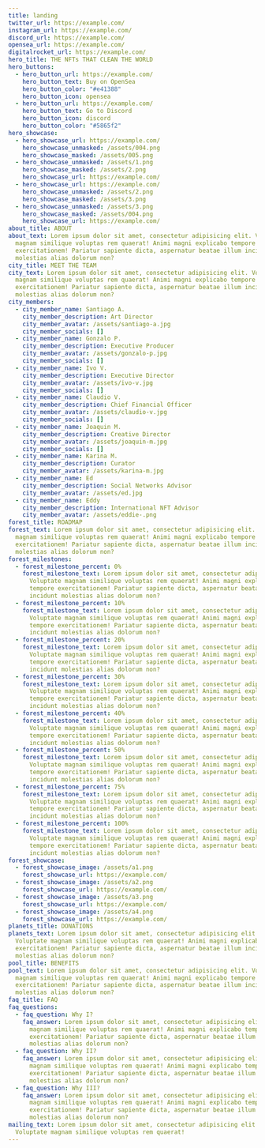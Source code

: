 ```yaml
---
title: landing
twitter_url: https://example.com/
instagram_url: https://example.com/
discord_url: https://example.com/
opensea_url: https://example.com/
digitalrocket_url: https://example.com/
hero_title: THE NFTs THAT CLEAN THE WORLD
hero_buttons:
  - hero_button_url: https://example.com/
    hero_button_text: Buy on OpenSea
    hero_button_color: "#e41388"
    hero_button_icon: opensea
  - hero_button_url: https://example.com/
    hero_button_text: Go to Discord
    hero_button_icon: discord
    hero_button_color: "#5865f2"
hero_showcase:
  - hero_showcase_url: https://example.com/
    hero_showcase_unmasked: /assets/004.png
    hero_showcase_masked: /assets/005.png
  - hero_showcase_unmasked: /assets/1.png
    hero_showcase_masked: /assets/2.png
    hero_showcase_url: https://example.com/
  - hero_showcase_url: https://example.com/
    hero_showcase_unmasked: /assets/2.png
    hero_showcase_masked: /assets/3.png
  - hero_showcase_unmasked: /assets/3.png
    hero_showcase_masked: /assets/004.png
    hero_showcase_url: https://example.com/
about_title: ABOUT
about_text: Lorem ipsum dolor sit amet, consectetur adipisicing elit. Voluptate
  magnam similique voluptas rem quaerat! Animi magni explicabo tempore
  exercitationem! Pariatur sapiente dicta, aspernatur beatae illum incidunt
  molestias alias dolorum non?
city_title: MEET THE TEAM
city_text: Lorem ipsum dolor sit amet, consectetur adipisicing elit. Voluptate
  magnam similique voluptas rem quaerat! Animi magni explicabo tempore
  exercitationem! Pariatur sapiente dicta, aspernatur beatae illum incidunt
  molestias alias dolorum non?
city_members:
  - city_member_name: Santiago A.
    city_member_description: Art Director
    city_member_avatar: /assets/santiago-a.jpg
    city_member_socials: []
  - city_member_name: Gonzalo P.
    city_member_description: Executive Producer
    city_member_avatar: /assets/gonzalo-p.jpg
    city_member_socials: []
  - city_member_name: Ivo V.
    city_member_description: Executive Director
    city_member_avatar: /assets/ivo-v.jpg
    city_member_socials: []
  - city_member_name: Claudio V.
    city_member_description: Chief Financial Officer
    city_member_avatar: /assets/claudio-v.jpg
    city_member_socials: []
  - city_member_name: Joaquin M.
    city_member_description: Creative Director
    city_member_avatar: /assets/joaquin-m.jpg
    city_member_socials: []
  - city_member_name: Karina M.
    city_member_description: Curator
    city_member_avatar: /assets/karina-m.jpg
  - city_member_name: Ed
    city_member_description: Social Networks Advisor
    city_member_avatar: /assets/ed.jpg
  - city_member_name: Eddy
    city_member_description: International NFT Advisor
    city_member_avatar: /assets/eddie-.png
forest_title: ROADMAP
forest_text: Lorem ipsum dolor sit amet, consectetur adipisicing elit. Voluptate
  magnam similique voluptas rem quaerat! Animi magni explicabo tempore
  exercitationem! Pariatur sapiente dicta, aspernatur beatae illum incidunt
  molestias alias dolorum non?
forest_milestones:
  - forest_milestone_percent: 0%
    forest_milestone_text: Lorem ipsum dolor sit amet, consectetur adipisicing elit.
      Voluptate magnam similique voluptas rem quaerat! Animi magni explicabo
      tempore exercitationem! Pariatur sapiente dicta, aspernatur beatae illum
      incidunt molestias alias dolorum non?
  - forest_milestone_percent: 10%
    forest_milestone_text: Lorem ipsum dolor sit amet, consectetur adipisicing elit.
      Voluptate magnam similique voluptas rem quaerat! Animi magni explicabo
      tempore exercitationem! Pariatur sapiente dicta, aspernatur beatae illum
      incidunt molestias alias dolorum non?
  - forest_milestone_percent: 20%
    forest_milestone_text: Lorem ipsum dolor sit amet, consectetur adipisicing elit.
      Voluptate magnam similique voluptas rem quaerat! Animi magni explicabo
      tempore exercitationem! Pariatur sapiente dicta, aspernatur beatae illum
      incidunt molestias alias dolorum non?
  - forest_milestone_percent: 30%
    forest_milestone_text: Lorem ipsum dolor sit amet, consectetur adipisicing elit.
      Voluptate magnam similique voluptas rem quaerat! Animi magni explicabo
      tempore exercitationem! Pariatur sapiente dicta, aspernatur beatae illum
      incidunt molestias alias dolorum non?
  - forest_milestone_percent: 40%
    forest_milestone_text: Lorem ipsum dolor sit amet, consectetur adipisicing elit.
      Voluptate magnam similique voluptas rem quaerat! Animi magni explicabo
      tempore exercitationem! Pariatur sapiente dicta, aspernatur beatae illum
      incidunt molestias alias dolorum non?
  - forest_milestone_percent: 50%
    forest_milestone_text: Lorem ipsum dolor sit amet, consectetur adipisicing elit.
      Voluptate magnam similique voluptas rem quaerat! Animi magni explicabo
      tempore exercitationem! Pariatur sapiente dicta, aspernatur beatae illum
      incidunt molestias alias dolorum non?
  - forest_milestone_percent: 75%
    forest_milestone_text: Lorem ipsum dolor sit amet, consectetur adipisicing elit.
      Voluptate magnam similique voluptas rem quaerat! Animi magni explicabo
      tempore exercitationem! Pariatur sapiente dicta, aspernatur beatae illum
      incidunt molestias alias dolorum non?
  - forest_milestone_percent: 100%
    forest_milestone_text: Lorem ipsum dolor sit amet, consectetur adipisicing elit.
      Voluptate magnam similique voluptas rem quaerat! Animi magni explicabo
      tempore exercitationem! Pariatur sapiente dicta, aspernatur beatae illum
      incidunt molestias alias dolorum non?
forest_showcase:
  - forest_showcase_image: /assets/a1.png
    forest_showcase_url: https://example.com/
  - forest_showcase_image: /assets/a2.png
    forest_showcase_url: https://example.com/
  - forest_showcase_image: /assets/a3.png
    forest_showcase_url: https://example.com/
  - forest_showcase_image: /assets/a4.png
    forest_showcase_url: https://example.com/
planets_title: DONATIONS
planets_text: Lorem ipsum dolor sit amet, consectetur adipisicing elit.
  Voluptate magnam similique voluptas rem quaerat! Animi magni explicabo tempore
  exercitationem! Pariatur sapiente dicta, aspernatur beatae illum incidunt
  molestias alias dolorum non?
pool_title: BENEFITS
pool_text: Lorem ipsum dolor sit amet, consectetur adipisicing elit. Voluptate
  magnam similique voluptas rem quaerat! Animi magni explicabo tempore
  exercitationem! Pariatur sapiente dicta, aspernatur beatae illum incidunt
  molestias alias dolorum non?
faq_title: FAQ
faq_questions:
  - faq_question: Why I?
    faq_answer: Lorem ipsum dolor sit amet, consectetur adipisicing elit. Voluptate
      magnam similique voluptas rem quaerat! Animi magni explicabo tempore
      exercitationem! Pariatur sapiente dicta, aspernatur beatae illum incidunt
      molestias alias dolorum non?
  - faq_question: Why II?
    faq_answer: Lorem ipsum dolor sit amet, consectetur adipisicing elit. Voluptate
      magnam similique voluptas rem quaerat! Animi magni explicabo tempore
      exercitationem! Pariatur sapiente dicta, aspernatur beatae illum incidunt
      molestias alias dolorum non?
  - faq_question: Why III?
    faq_answer: Lorem ipsum dolor sit amet, consectetur adipisicing elit. Voluptate
      magnam similique voluptas rem quaerat! Animi magni explicabo tempore
      exercitationem! Pariatur sapiente dicta, aspernatur beatae illum incidunt
      molestias alias dolorum non?
mailing_text: Lorem ipsum dolor sit amet, consectetur adipisicing elit.
  Voluptate magnam similique voluptas rem quaerat!
---
```

